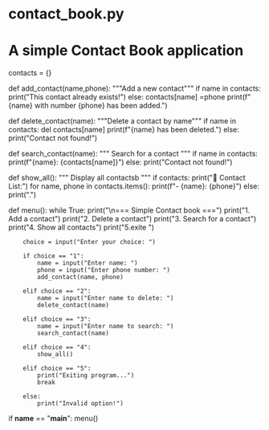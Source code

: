 # contact_book.py
# A simple Contact Book application

contacts = {}

def add_contact(name,phone):
    """Add a new contact"""
    if name in contacts:
        print("This contact already exists!")
    else:
        contacts[name] =phone
        print(f"{name} with number {phone} has been added.")

def delete_contact(name):
    """Delete a contact by name"""
    if name in contacts:
        del contacts[name]
        print(f"{name} has been deleted.")
    else:
        print("Contact not found!")

def search_contact(name):
    """ Search for a contact """
    if name in contacts:
        print(f"{name}: {contacts[name]}")
    else:
        print("Contact not found!")

def show_all():
    """ Display all contactsb """
    if contacts:
        print("📒 Contact List:")
        for name, phone in contacts.items():
            print(f"- {name}: {phone}")
    else:
        print(".")

def menu():
    while True:
        print("\n=== Simple Contact book ===")
        print("1. Add a contact")
        print("2. Delete a contact")
        print("3. Search for a contact")
        print("4. Show all contacts")
        print("5.exite ")

        choice = input("Enter your choice: ")

        if choice == "1":
            name = input("Enter name: ")
            phone = input("Enter phone number: ")
            add_contact(name, phone)

        elif choice == "2":
            name = input("Enter name to delete: ")
            delete_contact(name)

        elif choice == "3":
            name = input("Enter name to search: ")
            search_contact(name)

        elif choice == "4":
            show_all()

        elif choice == "5":
            print("Exiting program...")
            break

        else:
            print("Invalid option!")

if __name__ == "__main__":
    menu()
